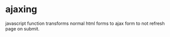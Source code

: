 # ajaxing
javascript function transforms normal html forms to ajax form to not refresh page on submit.
